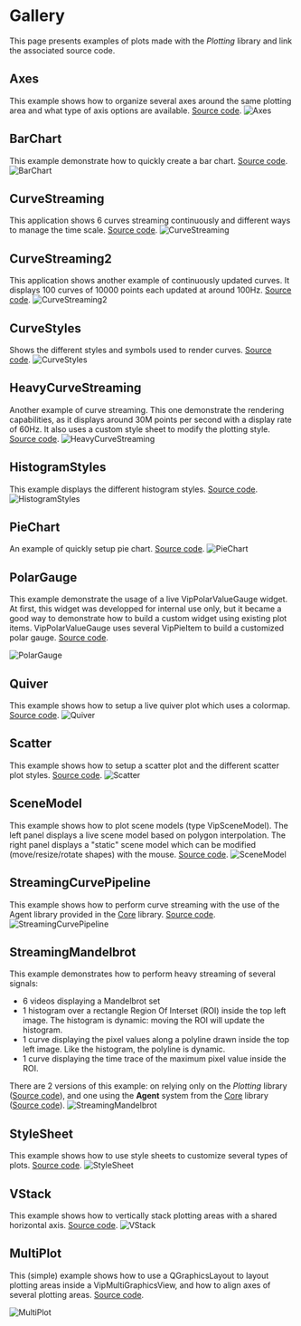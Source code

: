 

# Gallery

This page presents examples of plots made with the *Plotting* library and link the associated source code.

## Axes

This example shows how to organize several axes around the same plotting area and what type of axis options are available. [Source code](../src/Tests/Plotting/Axes/main.cpp).
![Axes](images/multiple_axes.png)

## BarChart

This example demonstrate how to quickly create a bar chart. [Source code](../src/Tests/Plotting/BarChart/main.cpp).
![BarChart](images/bar_chart.png)

## CurveStreaming

This application shows 6 curves streaming continuously and different ways to manage the time scale. [Source code](../src/Tests/Plotting/CurveStreaming/main.cpp).
![CurveStreaming](images/curve_streaming.png)

## CurveStreaming2

This application shows another example of continuously updated curves. It displays 100 curves of 10000 points each updated at around 100Hz. [Source code](../src/Tests/Plotting/CurveStreaming2/main.cpp).
![CurveStreaming2](images/curve_streaming2.png)

## CurveStyles

Shows the different styles and symbols used to render curves. [Source code](../src/Tests/Plotting/CurveStyles/main.cpp).
![CurveStyles](images/curve_styles.png)

## HeavyCurveStreaming

Another example of curve streaming. This one demonstrate the rendering capabilities, as it displays around 30M points per second with a display rate of 60Hz.
It also uses a custom style sheet to modify the plotting style. [Source code](../src/Tests/Plotting/HeavyCurveStreaming/main.cpp).
![HeavyCurveStreaming](images/heavy_curve_streaming.png)

## HistogramStyles

This example displays the different histogram styles. [Source code](../src/Tests/Plotting/HistogramStyles/main.cpp).
![HistogramStyles](images/histogram_styles.png)

## PieChart

An example of quickly setup pie chart. [Source code](../src/Tests/Plotting/PieChart/main.cpp).
![PieChart](images/pie_chart.png)

## PolarGauge

This example demonstrate the usage of a live VipPolarValueGauge widget. 
At first, this widget was developped for internal use only, but it became a good way to demonstrate how to build a custom widget using existing plot items.
VipPolarValueGauge uses several VipPieItem to build a customized polar gauge. [Source code](../src/Tests/Plotting/PolarGauge/main.cpp).

![PolarGauge](images/polar_gauge.png)

## Quiver

This example shows how to setup a live quiver plot which uses a colormap. [Source code](../src/Tests/Plotting/Quivers/main.cpp).
![Quiver](images/quivers.png)

## Scatter

This example shows how to setup a scatter plot and the different scatter plot styles. [Source code](../src/Tests/Plotting/Scatter/main.cpp).
![Scatter](images/scatters.png)

## SceneModel

This example shows how to plot scene models (type VipSceneModel). The left panel displays a live scene model based on polygon interpolation.
The right panel displays a "static" scene model which can be modified (move/resize/rotate shapes) with the mouse. [Source code](../src/Tests/Plotting/SceneModel/main.cpp).
![SceneModel](images/scene_model.png)

## StreamingCurvePipeline

This example shows how to perform curve streaming with the use of the Agent library provided in the [Core](core.md) library. [Source code](../src/Tests/Gui/StreamingCurvePipeline/main.cpp).
![StreamingCurvePipeline](images/streaming_pipeline.png)

## StreamingMandelbrot

This example demonstrates how to perform heavy streaming of several signals:

-	6 videos displaying a Mandelbrot set
-	1 histogram over a rectangle Region Of Interset (ROI) inside the top left image. The histogram is dynamic: moving the ROI will update the histogram.
-	1 curve displaying the pixel values along a polyline drawn inside the top left image. Like the histogram, the polyline is dynamic.
-	1 curve displaying the time trace of the maximum pixel value inside the ROI.

There are 2 versions of this example: on relying only on the *Plotting* library ([Source code](../src/Tests/Plotting/StreamingMandelbrot/main.cpp)), and one using the **Agent** system from the [Core](core.md) library ([Source code](../src/Tests/Gui/StreamingMandelbrotPipeline/main.cpp)).
![StreamingMandelbrot](images/mandelbrot.png)

## StyleSheet

This example shows how to use style sheets to customize several types of plots. [Source code](../src/Tests/Plotting/StyleSheet/main.cpp).
![StyleSheet](images/stylesheets.png)

## VStack

This example shows how to vertically stack plotting areas with a shared horizontal axis. [Source code](../src/Tests/Plotting/VStack/main.cpp).
![VStack](images/vstacked.png)

## MultiPlot

This (simple) example shows how to use a QGraphicsLayout to layout plotting areas inside a VipMultiGraphicsView, and how to align axes of several plotting areas. [Source code](../src/Tests/Plotting/MultiPlot/main.cpp).

![MultiPlot](images/multi_graphics_view.png)
